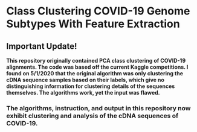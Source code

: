 # Class Clustering COVID-19 Genome Subtypes With Feature Extraction

## Important Update!
**This repository originally contained PCA class clustering of COVID-19 alignments. The code was based off the current Kaggle competitions. I found on 5/1/2020 that the original algorithm was only clustering the cDNA sequence samples based on their labels, which give no distinguishing information for clustering details of the sequences themselves. The algorithms work, yet the input was flawed.** 

### **The algorithms, instruction, and output in this repository now exhibit clustering and analysis of the cDNA sequences of COVID-19.**
